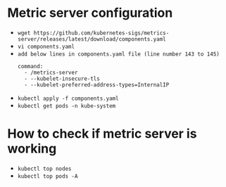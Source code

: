 # Metric server configuration

- `wget https://github.com/kubernetes-sigs/metrics-server/releases/latest/download/components.yaml`
- `vi components.yaml`
- `add below lines in components.yaml file (line number 143 to 145)`
  ```
  command:
    - /metrics-server
    - --kubelet-insecure-tls
    - --kubelet-preferred-address-types=InternalIP
   ```
- `kubectl apply -f components.yaml`
- `kubectl get pods -n kube-system`

# How to check if metric server is working
- `kubectl top nodes`
- `kubectl top pods -A`